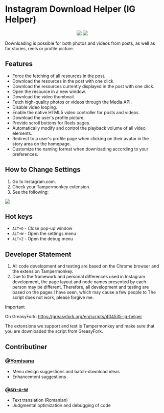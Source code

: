 # Instagram Download Helper (IG Helper)
<div align="center">
  
  [![](https://img.shields.io/badge/Kofi-F16061.svg?logo=ko-fi&logoColor=white)](https://ko-fi.com/F1F1J6VZH)
  [![](https://img.shields.io/discord/505936774531514388?color=5865F3&logo=discord&logoColor=white)](https://discord.gg/q3KT4hdq8x)
  
</div>

Downloading is possible for both photos and videos from posts, as well as for stories, reels or profile picture.
## Features
- Force the fetching of all resources in the post.
- Download the resources in the post with one click.
- Download the resources currently displayed in the post with one click.
- Open the resource in a new window.
- Download the video thumbnail.
- Fetch high-quality photos or videos through the Media API.
- Disable video looping.
- Enable the native HTML5 video controller for posts and videos.
- Download the user's profile picture.
- Provide scroll buttons for Reels pages.
- Automatically modify and control the playback volume of all video elements.
- Redirect to a user's profile page when clicking on their avatar in the story area on the homepage.
- Customize the naming format when downloading according to your preferences.

## How to Change Settings
1. Go to Instagram.com.
2. Check your Tampermonkey extension.
3. See the following:
<img src="https://i.imgur.com/tSSsl5K.gif" />

## Hot keys
- `ALT+Q` - Close pop-up window
- `ALT+W` - Open the settings menu
- `ALT+Z` - Open the debug menu

## Developer Statement
1. All code development and testing are based on the Chrome browser and the extension Tampermonkey.
2. Due to the framework and personal differences used in Instagram development, the page layout and node names presented by each person may be different. Therefore, all development and testing are based on the pages I have seen, which may cause a few people to The script does not work, please forgive me.

> [!IMPORTANT]
> On GreasyFork: https://greasyfork.org/en/scripts/404535-ig-helper
> 
> The extensions we support and test is Tampermonkey and make sure that you are downloaded the script from GreasyFork.

## Contributiner
### [@Yomisana](https://github.com/yomisana)
- Menu design suggestions and batch-download ideas
- Enhancement suggestions

### [@sn-o-w](https://github.com/sn-o-w)
- Text translation (Romanian)
- Judgmental optimization and debugging of code


